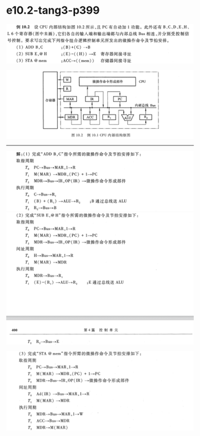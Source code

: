 
# e10.2-tang3-p399

![](assets/e10.2-tang3-p399.png)

![](assets/pic10.2-tang3-p398.png)

---

![](assets/e10.2-tang3-p399-1.png)
![](assets/e10.2-tang3-p399-2.png)

![](assets/e10.2-tang3-p399-3.png)

